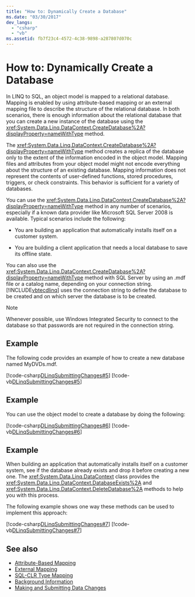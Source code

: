 ```yaml
---
title: "How to: Dynamically Create a Database"
ms.date: "03/30/2017"
dev_langs: 
  - "csharp"
  - "vb"
ms.assetid: fb7f23c4-4572-4c38-9898-a287807d070c
---
```

# How to: Dynamically Create a Database
In LINQ to SQL, an object model is mapped to a relational database. Mapping is enabled by using attribute-based mapping or an external mapping file to describe the structure of the relational database. In both scenarios, there is enough information about the relational database that you can create a new instance of the database using the <xref:System.Data.Linq.DataContext.CreateDatabase%2A?displayProperty=nameWithType> method.  
  
 The <xref:System.Data.Linq.DataContext.CreateDatabase%2A?displayProperty=nameWithType> method creates a replica of the database only to the extent of the information encoded in the object model. Mapping files and attributes from your object model might not encode everything about the structure of an existing database. Mapping information does not represent the contents of user-defined functions, stored procedures, triggers, or check constraints. This behavior is sufficient for a variety of databases.  
  
 You can use the <xref:System.Data.Linq.DataContext.CreateDatabase%2A?displayProperty=nameWithType> method in any number of scenarios, especially if a known data provider like Microsoft SQL Server 2008 is available. Typical scenarios include the following:  
  
- You are building an application that automatically installs itself on a customer system.  
  
- You are building a client application that needs a local database to save its offline state.  
  
 You can also use the <xref:System.Data.Linq.DataContext.CreateDatabase%2A?displayProperty=nameWithType> method with SQL Server by using an .mdf file or a catalog name, depending on your connection string. [!INCLUDE[vbtecdlinq](../../../../../../includes/vbtecdlinq-md.md)] uses the connection string to define the database to be created and on which server the database is to be created.  
  
> [!NOTE]
>  Whenever possible, use Windows Integrated Security to connect to the database so that passwords are not required in the connection string.  
  
## Example  
 The following code provides an example of how to create a new database named MyDVDs.mdf.  
  
 [!code-csharp[DLinqSubmittingChanges#5](../../../../../../samples/snippets/csharp/VS_Snippets_Data/DLinqSubmittingChanges/cs/Program.cs#5)]
 [!code-vb[DLinqSubmittingChanges#5](../../../../../../samples/snippets/visualbasic/VS_Snippets_Data/DLinqSubmittingChanges/vb/Module1.vb#5)]  
  
## Example  
 You can use the object model to create a database by doing the following:  
  
 [!code-csharp[DLinqSubmittingChanges#6](../../../../../../samples/snippets/csharp/VS_Snippets_Data/DLinqSubmittingChanges/cs/Program.cs#6)]
 [!code-vb[DLinqSubmittingChanges#6](../../../../../../samples/snippets/visualbasic/VS_Snippets_Data/DLinqSubmittingChanges/vb/Module1.vb#6)]  
  
## Example  
 When building an application that automatically installs itself on a  customer system, see if the database already exists and drop it before creating a new one. The <xref:System.Data.Linq.DataContext> class provides the <xref:System.Data.Linq.DataContext.DatabaseExists%2A> and <xref:System.Data.Linq.DataContext.DeleteDatabase%2A> methods to help you with this process.  
  
 The following example shows one way these methods can be used to implement this approach:  
  
 [!code-csharp[DLinqSubmittingChanges#7](../../../../../../samples/snippets/csharp/VS_Snippets_Data/DLinqSubmittingChanges/cs/Program.cs#7)]
 [!code-vb[DLinqSubmittingChanges#7](../../../../../../samples/snippets/visualbasic/VS_Snippets_Data/DLinqSubmittingChanges/vb/Module1.vb#7)]  
  
## See also

- [Attribute-Based Mapping](../../../../../../docs/framework/data/adonet/sql/linq/attribute-based-mapping.md)
- [External Mapping](../../../../../../docs/framework/data/adonet/sql/linq/external-mapping.md)
- [SQL-CLR Type Mapping](../../../../../../docs/framework/data/adonet/sql/linq/sql-clr-type-mapping.md)
- [Background Information](../../../../../../docs/framework/data/adonet/sql/linq/background-information.md)
- [Making and Submitting Data Changes](../../../../../../docs/framework/data/adonet/sql/linq/making-and-submitting-data-changes.md)
